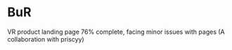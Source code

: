 # BuR
VR product landing page
76% complete, facing minor issues with pages
(A collaboration with priscyy)
